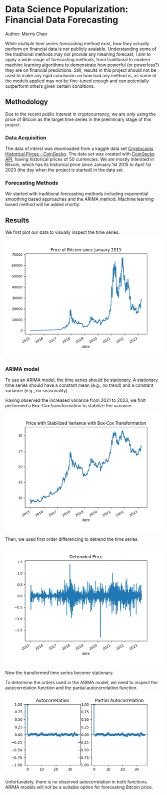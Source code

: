 # Data Science Popularization: Financial Data Forecasting

Author: Morris Chan

While multiple time series forecasting method exist, how they actually perform on financial data is not publicly avaiable. Understanding some of the traditional methods may not provide any meaning forecast, I aim to apply a wide range of forecasting methods, from traditional to modern machine learning algorithms to demonstrate how powerful (or powerless?) they are on financial predictions. Still, results in this project should not be used to make any rigid conclusion on how bad any method is, as some of the models applied may not be fine-tuned enough and can potentially outperform others given certain conditions.

## Methodology

Due to the recent public interest in cryptocurrency, we are only using the price of Bitcoin as the target time series in the preliminary stage of this project.

### Data Acquisition

The data of interst was downloaded from a kaggle data set [Cryptocoins Historical Prices - CoinGecko](https://www.kaggle.com/datasets/sudalairajkumar/cryptocurrency-historical-prices-coingecko?select=bitcoin.csv). The data set was created with [CoinGecko API](https://www.coingecko.com/en/api), having historical prices of 50 currencies. We are mostly intersted in Bitcoin, which has its historical price since January 1st 2015 to April 1st 2023 (the day when the project is started) in the data set.

### Forecasting Methods

We started with traditional forecasting methods including exponential smoothing based approaches and the ARIMA method. Machine learning based method will be added shortly.

## Results

We first plot our data to visually inspect the time series.

![img](price.png)

### ARIMA model

To use an ARIMA model, the time series should be stationary. A stationary time series should have a constant mean (e.g., no trend) and a constant variance (e.g., no seasonality).

Having observed the increased variance from 2021 to 2023, we first performed a Box-Cox transformation to stabilize the variance.

![img](stabilized-price.png)

Then, we used first order differencing to detrend the time series.

![img](detrended-price.png)

Now the transformed time series become stationary.

To determine the orders used in the ARIMA model, we need to inspect the autocorrelation function and the partial autocorrelation function.

![img](autocorrelation.png)

Unfortunately, there is no observed autocorrelation in both functions. ARIMA models will not be a suitable option for forecasting Bitcoin price.